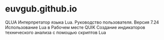 # euvgub.github.io
QLUA
Интерпретатор языка Lua. Руководство пользователя. Версия 7.24
Использование Lua в Рабочем месте QUIK
Создание индикаторов технического анализа с помощью скриптов Lua
